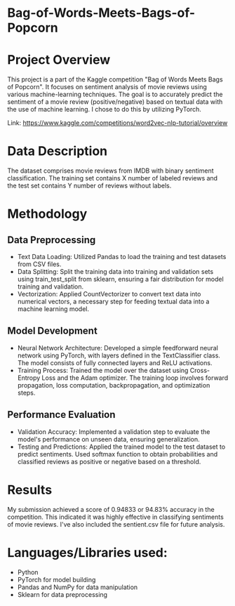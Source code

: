 # Bag-of-Words-Meets-Bags-of-Popcorn

# Project Overview
This project is a part of the Kaggle competition "Bag of Words Meets Bags of Popcorn". It focuses on sentiment analysis of movie reviews using various machine-learning techniques. The goal is to accurately predict the sentiment of a movie review (positive/negative) based on textual data with the use of machine learning. I chose to do this by utilizing PyTorch.

Link: https://www.kaggle.com/competitions/word2vec-nlp-tutorial/overview

# Data Description
The dataset comprises movie reviews from IMDB with binary sentiment classification. The training set contains X number of labeled reviews and the test set contains Y number of reviews without labels.
  
# Methodology
## Data Preprocessing
- Text Data Loading: Utilized Pandas to load the training and test datasets from CSV files.
- Data Splitting: Split the training data into training and validation sets using train_test_split from sklearn, ensuring a fair distribution for model training and validation.
- Vectorization: Applied CountVectorizer to convert text data into numerical vectors, a necessary step for feeding textual data into a machine learning model.
## Model Development
- Neural Network Architecture: Developed a simple feedforward neural network using PyTorch, with layers defined in the TextClassifier class. The model consists of fully connected layers and ReLU activations.
- Training Process: Trained the model over the dataset using Cross-Entropy Loss and the Adam optimizer. The training loop involves forward propagation, loss computation, backpropagation, and optimization steps.
## Performance Evaluation
- Validation Accuracy: Implemented a validation step to evaluate the model's performance on unseen data, ensuring generalization.
- Testing and Predictions: Applied the trained model to the test dataset to predict sentiments. Used softmax function to obtain probabilities and classified reviews as positive or negative based on a threshold.

# Results 
My submission achieved a score of 0.94833 or 94.83% accuracy in the competition. This indicated it was highly effective in classifying sentiments of movie reviews. 
I've also included the sentient.csv file for future analysis.

# Languages/Libraries used:
- Python
- PyTorch for model building
- Pandas and NumPy for data manipulation
- Sklearn for data preprocessing
